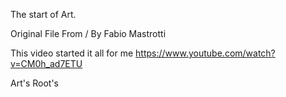 The start of Art.

 Original File From / By Fabio Mastrotti 

This video started it all for me 
https://www.youtube.com/watch?v=CM0h_ad7ETU

Art's Root's

